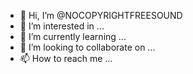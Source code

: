 - 👋 Hi, I’m @NOCOPYRIGHTFREESOUND
- 👀 I’m interested in ...
- 🌱 I’m currently learning ...
- 💞️ I’m looking to collaborate on ...
- 📫 How to reach me ...

<!---
NOCOPYRIGHTFREESOUND/NOCOPYRIGHTFREESOUND is a ✨ special ✨ repository because its `README.md` (this file) appears on your GitHub profile.
You can click the Preview link to take a look at your changes.
--->
